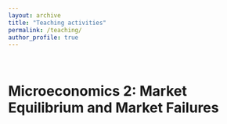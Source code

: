 ```yaml
---
layout: archive
title: "Teaching activities"
permalink: /teaching/
author_profile: true
---
```


<br/>

# Microeconomics 2: Market Equilibrium and Market Failures
